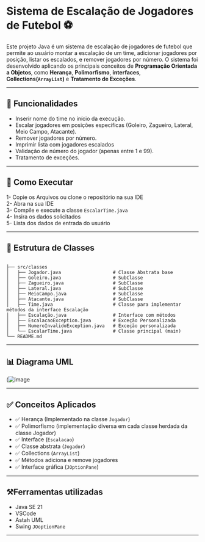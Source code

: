 # Sistema de Escalação de Jogadores de Futebol ⚽

Este projeto Java é um sistema de escalação de jogadores de futebol que permite ao usuário montar a escalação de um time, adicionar jogadores por posição, listar os escalados, e remover jogadores por número. O sistema foi desenvolvido aplicando os principais conceitos de **Programação Orientada a Objetos**, como **Herança**, **Polimorfismo**, **interfaces**, **Collections(`ArrayList`)** e **Tratamento de Exceções**.

---

## 📌 Funcionalidades

- Inserir nome do time no início da execução.
- Escalar jogadores em posições específicas (Goleiro, Zagueiro, Lateral, Meio Campo, Atacante).
- Remover jogadores por número.
- Imprimir lista com jogadores escalados
- Validação de número do jogador (apenas entre 1 e 99).
- Tratamento de exceções.

---

## 🚀 Como Executar
1- Copie os Arquivos ou clone o repositório na sua IDE\
2- Abra na sua IDE\
3- Compile e execute a classe `EscalarTime.java`  
4- Insira os dados solicitados  
5- Lista dos dados de entrada do usuário

---

## 🧱 Estrutura de Classes

```

├── src/classes
│   ├── Jogador.java                   # Classe Abstrata base
│   ├── Goleiro.java                   # SubClasse
│   ├── Zagueiro.java                  # SubClasse 
│   ├── Lateral.java                   # SubClasse
│   ├── MeioCampo.java                 # SubClasse
│   ├── Atacante.java                  # SubClasse
│   ├── Time.java                      # Classe para implementar métodos da interface Escalação
│   ├── Escalação.java                 # Interface com métodos
│   ├── EscalacaoException.java        # Exceção Personalizada
│   ├── NumeroInvalidoException.java   # Exceção personalizada
│   └── EscalarTime.java               # Classe principal (main)
└── README.md
```

---

## 📊 Diagrama UML

 (![image](https://github.com/user-attachments/assets/eb9a2f83-0cbc-4a3c-b493-9e9f2c267fdd)




---

## ✅ Conceitos Aplicados

- ✅ Herança (Implementado na classe `Jogador`)
- ✅ Polimorfismo (implementação diversa em cada classe herdada da classe Jogador)
- ✅ Interface (`Escalacao`)
- ✅ Classe abstrata (`Jogador`)
- ✅ Collections (`ArrayList`)
- ✅ Métodos adiciona e remove jogadores
- ✅ Interface gráfica (`JOptionPane`)

---
## ⚒️Ferramentas utilizadas

  - Java SE 21
  - VSCode
  - Astah UML
  - Swing `JOoptionPane`

---




